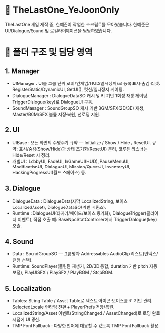 # 🧐 TheLastOne_YeJoonOnly
TheLastOne 게임 제작 중, 한예준이 작업한 스크립트를 모아놨습니다.
한예준은 UI/Dialogue/Sound 및 로컬라이제이션을 담당하였습니다.


# 📁 폴더 구조 및 담당 영역
## 1. Manager
   - UIManager : UI를 그룹 단위(로비/인게임/HUD/일시정지)로 등록·표시·숨김·리셋. RegisterStatic/DynamicUI, GetUI<T>(), 컷신/일시정지 게이팅.
   - DialogueManager : DialogueDataSO 캐시 및 키 기반 1회성 재생 게이팅. TriggerDialogue(key)로 DialogueUI 구동.
   - SoundManager : SoundGroupSO 캐시 기반 BGM/SFX(2D/3D) 재생, Master/BGM/SFX 볼륨 저장·복원, 선로딩 지원.
## 2. UI
   - UIBase : 모든 화면의 수명주기 규약 — Initialize / Show / Hide / ResetUI.
규약: 표시/숨김(Show/Hide)과 상태 초기화(ResetUI) 분리, 코루틴·리스너는 Hide/Reset 시 정리.
   - 개별UI : LobbyUI, FadeUI, InGameUI(HUD), PauseMenuUI, ModificationUI, DialogueUI, Mission/QuestUI, InventoryUI, HackingProgressUI(월드 스페이스) 등.
## 3. Dialogue
   - DialogueData : DialogueData(자막 LocalizedString, 보이스 LocalizedAsset<AudioClip>), DialogueDataSO(키별 시퀀스).
   - Runtime : DialogueUI(타자기/페이드/보이스 동기화), DialogueTrigger(콜라이더 이벤트), 직접 호출 예: BaseNpcStatController에서 TriggerDialogue(key) 호출.
## 4. Sound
   - Data : SoundGroupSO — 그룹명과 Addressables AudioClip 리스트(인덱스/랜덤 선택).
   - Runtime: SoundPlayer(풀링된 재생기, 2D/3D 통합, duration 기반 pitch 자동 보정), PlayUISFX / PlaySFX / PlayBGM / StopBGM.  
## 5. Localization
   - Tables: String Table / Asset Table로 텍스트·아이콘·보이스를 키 기반 관리. SelectedLocale 런타임 전환 + PlayerPrefs 저장/복원.
   - LocalizedString/Asset 이벤트(StringChanged / AssetChanged)로 로딩 완료 시점에 UI 갱신.
   - TMP Font Fallback : 다양한 언어에 대응할 수 있도록 TMP Font Fallback 활용.
